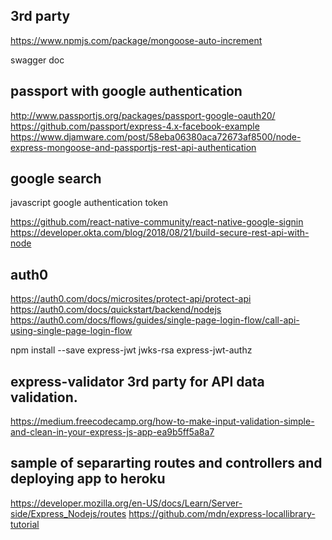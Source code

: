 3rd party
-------------
https://www.npmjs.com/package/mongoose-auto-increment

swagger doc

passport with google authentication
------------------------------------
http://www.passportjs.org/packages/passport-google-oauth20/
https://github.com/passport/express-4.x-facebook-example
https://www.djamware.com/post/58eba06380aca72673af8500/node-express-mongoose-and-passportjs-rest-api-authentication

google search
-------------
javascript google authentication token

https://github.com/react-native-community/react-native-google-signin
https://developer.okta.com/blog/2018/08/21/build-secure-rest-api-with-node

auth0
-------
https://auth0.com/docs/microsites/protect-api/protect-api
https://auth0.com/docs/quickstart/backend/nodejs
https://auth0.com/docs/flows/guides/single-page-login-flow/call-api-using-single-page-login-flow

npm install --save express-jwt jwks-rsa express-jwt-authz

express-validator 3rd party for API data validation.
-------------------
https://medium.freecodecamp.org/how-to-make-input-validation-simple-and-clean-in-your-express-js-app-ea9b5ff5a8a7

sample of separarting routes and controllers and deploying app to heroku
--------------------------------------------------------------------------
https://developer.mozilla.org/en-US/docs/Learn/Server-side/Express_Nodejs/routes
https://github.com/mdn/express-locallibrary-tutorial